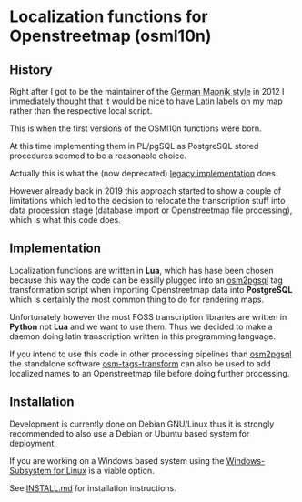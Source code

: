 # Localization functions for Openstreetmap (osml10n)

## History

Right after I got to be the maintainer of the
[German Mapnik style](https://github.com/giggls/openstreetmap-carto-de)
in 2012 I immediately thought that it would be nice to have Latin labels on
my map rather than the respective local script.

This is when the first versions of the OSMl10n functions were born.

At this time implementing them in PL/pgSQL as PostgreSQL stored procedures
seemed to be a reasonable choice.

Actually this is what the (now deprecated)
[legacy implementation](https://github.com/giggls/mapnik-german-l10n)
does.

However already back in 2019 this approach started to show a couple of
limitations which led to the decision to relocate the transcription stuff
into data procession stage (database import or Openstreetmap file
processing), which is what this code does.

## Implementation

Localization functions are written in **Lua**, which has hase been chosen
because this way the code can be easilly plugged into an
[osm2pgsql](https://osm2pgsql.org) tag transformation script when importing
Openstreetmap data into **PostgreSQL** which is certainly the most common
thing to do for rendering maps.

Unfortunately however the most FOSS transcription libraries are written in
**Python** not **Lua** and we want to use them.  Thus we decided to make a
daemon doing latin transcription written in this programming language.

If you intend to use this code in other processing pipelines than
[osm2pgsql](https://osm2pgsql.org) the standalone software
[osm-tags-transform](https://github.com/osmcode/osm-tags-transform) can also
be used to add localized names to an Openstreetmap file before doing further
processing.

## Installation

Development is currently done on Debian GNU/Linux thus it is strongly
recommended to also use a Debian or Ubuntu based system for deployment.

If you are working on a Windows based system using the
[Windows-Subsystem for Linux](https://docs.microsoft.com/de-de/windows/wsl/)
is a viable option.

See [INSTALL.md](INSTALL.md) for installation instructions.

